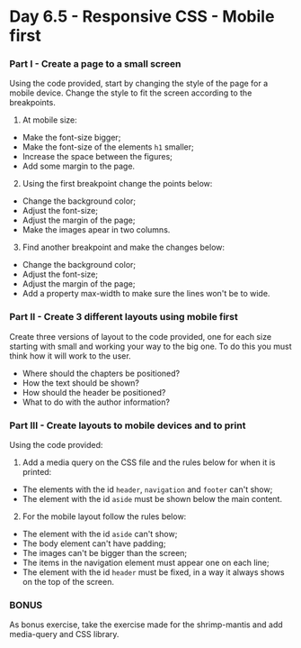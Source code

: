 # Day 6.5 - Responsive CSS - Mobile first

### Part I - Create a page to a small screen

Using the code provided, start by changing the style of the page for a mobile device.
Change the style to fit the screen according to the breakpoints.

1. At mobile size:

* Make the font-size bigger;
* Make the font-size of the elements `h1` smaller;
* Increase the space between the figures;
* Add some margin to the page.

2. Using the first breakpoint change the points below:

* Change the background color;
* Adjust the font-size;
* Adjust the margin of the page;
* Make the images apear in two columns.

3. Find another breakpoint and make the changes below:

* Change the background color;
* Adjust the font-size;
* Adjust the margin of the page;
* Add a property max-width to make sure the lines won't be to wide.

### Part II - Create 3 different layouts using mobile first

Create three versions of layout to the code provided, one for each size starting with small and working your way to the big one.
To do this you must think how it will work to the user.

* Where should the chapters be positioned?
* How the text should be shown?
* How should the header be positioned?
* What to do with the author information?

### Part III - Create layouts to mobile devices and to print

Using the code provided:

1. Add a media query on the CSS file and the rules below for when it is printed:

* The elements with the id `header`, `navigation` and `footer` can't show;
* The element with the id `aside` must be shown below the main content.

2. For the mobile layout follow the rules below:

* The element with the id `aside` can't show;
* The body element can't have padding;
* The images can't be bigger than the screen;
* The items in the navigation element must appear one on each line;
* The element with the id `header` must be fixed, in a way it always shows on the top of the screen.

### BONUS

As bonus exercise, take the exercise made for the shrimp-mantis and add media-query and CSS library.
